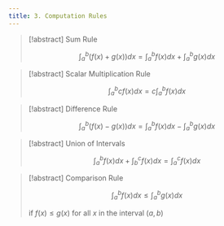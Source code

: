 ```yaml
---
title: 3. Computation Rules
---
```


> [!abstract] Sum Rule
> 
> $$\int_{a}^b(f(x)+g(x))dx = \int_{a}^b f(x) dx + \int_{a}^b g(x) dx$$

> [!abstract] Scalar Multiplication Rule
> 
> $$\int_{a}^b cf(x)dx = c \int_{a}^b f(x) dx$$

> [!abstract] Difference Rule
> 
> $$\int_{a}^b (f(x)-g(x))dx = \int_{a}^b f(x) dx - \int_{a}^b g(x) dx$$

> [!abstract] Union of Intervals
> 
> $$\int_{a}^b f(x) dx + \int_{b}^c f(x) dx = \int_{a}^c f(x) dx$$

> [!abstract] Comparison Rule
> 
> $$\int_{a}^b f(x) dx \leq \int_{a}^b g(x) dx$$
> 
> if $f(x) \leq g(x)$ for all $x$ in the interval $(a, b)$


